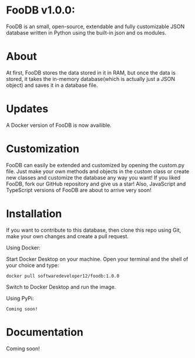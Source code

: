 # FooDB v1.0.0:
FooDB is an small, open-source, extendable and fully customizable JSON database written in Python using the built-in json and os  modules.

# About
At first, FooDB stores the data stored in it in RAM, but once the data is stored, it takes the in-memory database(which is actually just a JSON object) and saves it in a database file.

# Updates
A Docker version of FooDB is now availible.

# Customization
FooDB can easily be extended and customized by opening the custom.py file.
Just make your own methods and objects in the custom class or create new classes and customize the database any way you want!
If you liked FooDB, fork our GitHub repository and give us a star!
Also, JavaScript and TypeScript versions of FooDB are about to arrive very soon!

# Installation
If you want to contribute to this database, then clone this repo using Git, make your own changes and create a pull request.

Using Docker:

Start Docker Desktop on your machine.
Open your terminal and the shell of your choice and type:

```
docker pull softwaredeveloper12/foodb:1.0.0
```

Switch to Docker Desktop and run the image.

Using PyPi:

```
Coming soon!
```

# Documentation
Coming soon!
